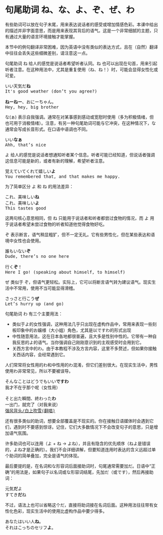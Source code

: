 # 句尾助词 ね、な、よ、ぞ、ぜ、わ

有些助词可以放在句子末尾，用来表达说话者的感受或增加情感色彩。本课中给出的描述并非字面意思，而是用来表现其背后的语气。这是一个非常细腻的主题，只有通过大量的语言环境接触才能掌握。

本节中的例句翻译非常困难，因为英语中没有类似的表达方式，且在（自然）翻译中往往会丢失这些细微差别，请注意这一点。

句尾助词 ね 给人的感觉是说话者希望听者认同。ね 也可以出现在句首，用来引起听者注意。在这种用法中，尤其是重复使用（ね、ね！）时，可能会显得女性化或可爱。

<pre>
いい天気だ<b>ね</b>
It's good weather (don’t you agree?)

<b>ねーねー</b>、おにーちゃん。
Hey, hey, big brother
</pre>

な(ぁ) 表示自我强调。通常在对某事感到感动或宽慰时使用（多为积极情绪，但也可用于消极情绪）。注意，有另一种句尾助词可能与它冲突，在这种情况下，な 通常会写成长音形式。在口语中语调也不同。

<pre>
いい<b>なぁ</b>
Ahh, that’s nice
</pre>

よ 给人的感觉是说话者想通知听者某个信息。听者可能已经知道，但说话者强调这信息可能是新的，或者有新的理解，希望听者注意。

<pre>
覚えていてくれて嬉しい<b>よ</b>
You remembered that, and that makes me happy.
</pre>

为了简单区分 よ 和 ね 的用法差异：

<pre>
これ、美味しい<b>ね</b>
これ、美味しい<b>よ</b>
This tastes good
</pre>

这两句核心意思相同，但 ね 只能用于说话者和听者都尝过食物的情况，而 よ 用于说话者希望未尝过食物的听者知道他觉得食物好吃。

ぞ 表示断言，语气稍显粗犷，但不一定无礼。它有些男性化，但在某些表达和语境中女性也会使用。

<pre>
誰もいない<b>ぞ</b>
Dude, there’s no one here

行く<b>ぞ</b>！
Here I go! (speaking about himself, to himself)
</pre>

ぜ 类似于 ぞ，但语气更轻松。实际上，它可以将断言语气转为建议语气。现实生活中不常用，使用不当可能显得滑稽。

<pre>
さっさと行こう<b>ぜ</b>
Let’s hurry up (and go)
</pre>

句尾助词 わ 有三个主要用法：

- 类似于よ的女性强调，这种用法几乎只出现在虚构作品中，常用来表现一些刻板印象中的お嬢様（大小姐）角色，尤其是以ですわ的形式出现  
- 中性随意用法，这在日本各地都很普遍，且大多是性别中性的。它带有一种自我反思的よ的语气。当你强调自己刚刚意识到的主观感受时会用到它。  
- 关西方言中的わ。由于本教程不涉及方言内容，这里不多赘述，但如果你接触关西话内容，会经常遇到它。

人们常常将女性用的わ和中性用的わ混淆，但它们差别很大。在现实生活中，男性使用わ非常常见，所以不要被误导。

<pre>
そんなことはどうでもいい<b>ですわ</b>
我才不在乎那个呢（女性用）

そと出た瞬間、終わった<b>わ</b>
一出门，就完了（对我来说） 
<a href="https://www.youtube.com/watch?v=hU2m_Dh5mS4">强风背头/白上吹雪(翻唱)</a>
</pre>

还有很多类似的助词，想要全部覆盖是不现实的。你在接触日语媒体时会遇到它们，遇到时不要感到惊讶。记住，它们大多数情况下不会改变句子的意思，只是增加语气氛围。

许多助词也可以连用（よ + ね → よね），并且有隐含的优先顺序（ねよ是错误的，よね才是正确的）。我们不会详细讲解，但要知道连用时表达的含义远超过单个助词的简单叠加，完全是语气的体现。

最后要提的是，在名词和な形容词后面接助词时，句尾通常需要加だ。日语中“正确”的用法是，如果句子以名词或な形容词结尾，先加だ（或です），然后再接助词：

<pre>
元気<b>だ</b>よ
すてき<b>だ</b>ね
</pre>

不过，语法上也可以省略这个だ，直接将助词接在名词后面。这种用法往往带有女性化色彩，现实生活中的使用比虚构作品中要少得多。

<pre>
あなたはいい人<b>ね</b>。
それはこっちのセリフ<b>よ</b>。
</pre>